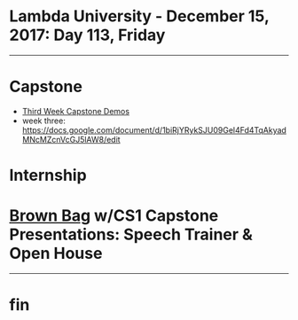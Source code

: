 # Lambda University - December 15, 2017: Day 113, Friday
***
# Capstone
- [Third Week Capstone Demos](https://youtu.be/CKdXSzvgd7g)
- week three: https://docs.google.com/document/d/1biRjYRykSJU09Gel4Fd4TqAkyadMNcMZcnVcGJ5lAW8/edit
# Internship
# [Brown Bag](https://youtu.be/pDSzR0iSQws) w/CS1 Capstone Presentations: Speech Trainer & Open House
***
# fin
